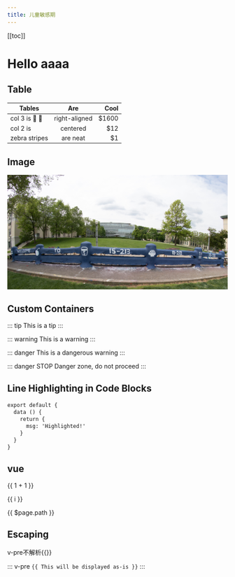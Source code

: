 ```yaml
---
title: 儿童敏感期
---
```


[[toc]]

# Hello aaaa
## Table
| Tables        | Are           | Cool  |
| ------------- |:-------------:| -----:|
| col 3 is :tada: :100:| right-aligned | $1600 |
| col 2 is      | centered      |   $12 |
| zebra stripes | are neat      |    $1 |

## Image
![An image](/ics.png)


## Custom Containers
::: tip
This is a tip
:::

::: warning
This is a warning
:::

::: danger
This is a dangerous warning
:::

::: danger STOP
Danger zone, do not proceed
:::


## Line Highlighting in Code Blocks

``` js{2-4,7}
export default {
  data () {
    return {
      msg: 'Highlighted!'
    }
  }
}
```
## vue
{{ 1 + 1 }}

<span v-for="i in 3">{{ i }} </span>

{{ $page.path }}

## Escaping <Badge text="beta" type="warn"/>

v-pre不解析{{}}

::: v-pre
`{{ This will be displayed as-is }}`
:::
